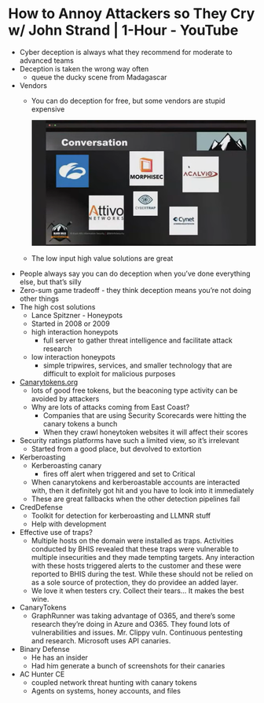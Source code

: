 # How to Annoy Attackers so They Cry w/ John Strand | 1-Hour - YouTube

- Cyber deception is always what they recommend for moderate to advanced teams
- Deception is taken the wrong way often
    - queue the ducky scene from Madagascar
- Vendors
    - You can do deception for free, but some vendors are stupid expensive
        
        ![Untitled](How%20to%20Annoy%20Attackers%20so%20They%20Cry%20w%20John%20Strand%201/Untitled.png)
        
    - The low input high value solutions are great
- People always say you can do deception when you’ve done everything else, but that’s silly
- Zero-sum game tradeoff - they think deception means you’re not doing other things
- The high cost solutions
    - Lance Spitzner - Honeypots
    - Started in 2008 or 2009
    - high interaction honeypots
        - full server to gather threat intelligence and facilitate attack research
    - low interaction honeypots
        - simple tripwires, services, and smaller technology that are difficult to exploit for malicious purposes
- [Canarytokens.org](http://Canarytokens.org)
    - lots of good free tokens, but the beaconing type activity can be avoided by attackers
    - Why are lots of attacks coming from East Coast?
        - Companies that are using Security Scorecards were hitting the canary tokens a bunch
        - When they crawl honeytoken websites it will affect their scores
- Security ratings platforms have such a limited view, so it’s irrelevant
    - Started from a good place, but devolved to extortion
- Kerberoasting
    - Kerberoasting canary
        - fires off alert when triggered and set to Critical
    - When canarytokens and kerberoastable accounts are interacted with, then it definitely got hit and you have to look into it immediately
    - These are great fallbacks when the other detection pipelines fail
- CredDefense
    - Toolkit for detection for kerberoasting and LLMNR stuff
    - Help with development
- Effective use of traps?
    - Multiple hosts on the domain were installed as traps. Activities conducted by BHIS revealed that these traps were vulnerable to multiple insecurities and they made tempting targets. Any interaction with these hosts triggered alerts to the customer and these were reported to BHIS during the test. While these should not be relied on as a sole source of protection, they do providee an added layer.
    - We love it when testers cry. Collect their tears… It makes the best wine.
- CanaryTokens
    - GraphRunner was taking advantage of O365, and there’s some research they’re doing in Azure and O365. They found lots of vulnerabilities and issues. Mr. Clippy vuln. Continuous pentesting and research. Microsoft uses API canaries.
- Binary Defense
    - He has an insider
    - Had him generate a bunch of screenshots for their canaries
- AC Hunter CE
    - coupled network threat hunting with canary tokens
    - Agents on systems, honey accounts, and files